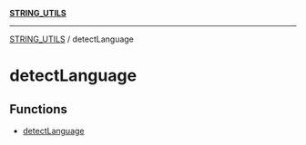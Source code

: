 [**STRING_UTILS**](../README.md)

***

[STRING_UTILS](../README.md) / detectLanguage

# detectLanguage

## Functions

- [detectLanguage](functions/detectLanguage.md)
